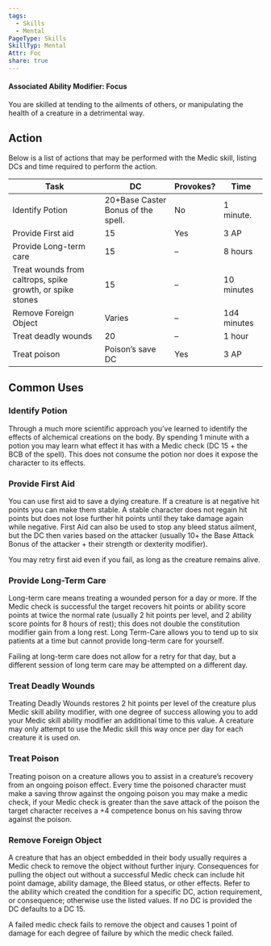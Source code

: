 ```yaml
---
tags:
  - Skills
  - Mental
PageType: Skills
SkillTyp: Mental
Attr: Foc
share: true
---
```

#### Associated Ability Modifier: Focus
You are skilled at tending to the ailments of others, or manipulating the health of a creature in a detrimental way.
## Action

Below is a list of actions that may be performed with the Medic skill, listing DCs and time required to perform the action.

|Task|DC|Provokes?|Time|
|---|---|---|---|
|Identify Potion|20+Base Caster Bonus of the spell.|No|1 minute.|
|Provide First aid|15|Yes|3 AP|
|Provide Long-term care|15|–|8 hours|
|Treat wounds from caltrops, spike growth, or spike stones|15|–|10 minutes|
|Remove Foreign Object|Varies|–|1d4 minutes|
|Treat deadly wounds|20|–|1 hour|
|Treat poison|Poison’s save DC|Yes|3 AP|

## Common Uses

### Identify Potion

Through a much more scientific approach you’ve learned to identify the effects of alchemical creations on the body. By spending 1 minute with a potion you may learn what effect it has with a Medic check (DC 15 + the BCB of the spell). This does not consume the potion nor does it expose the character to its effects.

### Provide First Aid

You can use first aid to save a dying creature. If a creature is at negative hit points you can make them stable. A stable character does not regain hit points but does not lose further hit points until they take damage again while negative. First Aid can also be used to stop any bleed status ailment, but the DC then varies based on the attacker (usually 10+ the Base Attack Bonus of the attacker + their strength or dexterity modifier).

You may retry first aid even if you fail, as long as the creature remains alive.

### Provide Long-Term Care

Long-term care means treating a wounded person for a day or more. If the Medic check is successful the target recovers hit points or ability score points at twice the normal rate (usually 2 hit points per level, and 2 ability score points for 8 hours of rest); this does not double the constitution modifier gain from a long rest. Long Term-Care allows you to tend up to six patients at a time but cannot provide long-term care for yourself.

Failing at long-term care does not allow for a retry for that day, but a different session of long term care may be attempted on a different day.

### Treat Deadly Wounds

Treating Deadly Wounds restores 2 hit points per level of the creature plus Medic skill ability modifier, with one degree of success allowing you to add your Medic skill ability modifier an additional time to this value. A creature may only attempt to use the Medic skill this way once per day for each creature it is used on.

### Treat Poison

Treating poison on a creature allows you to assist in a creature’s recovery from an ongoing poison effect. Every time the poisoned character must make a saving throw against the ongoing poison you may make a medic check, if your Medic check is greater than the save attack of the poison the target character receives a +4 competence bonus on his saving throw against the poison.

### Remove Foreign Object

A creature that has an object embedded in their body usually requires a Medic check to remove the object without further injury. Consequences for pulling the object out without a successful Medic check can include hit point damage, ability damage, the Bleed status, or other effects. Refer to the ability which created the condition for a specific DC, action requirement, or consequence; otherwise use the listed values. If no DC is provided the DC defaults to a DC 15.

A failed medic check fails to remove the object and causes 1 point of damage for each degree of failure by which the medic check failed.